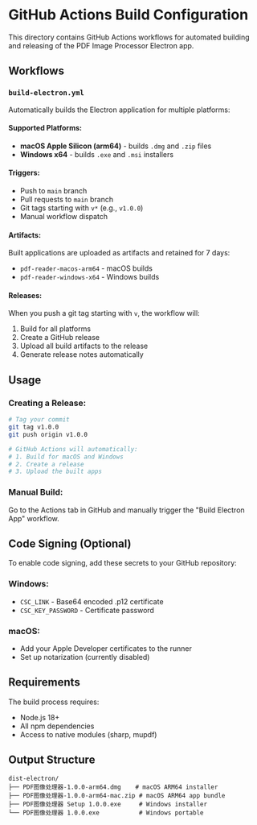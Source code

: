 # GitHub Actions Build Configuration

This directory contains GitHub Actions workflows for automated building and releasing of the PDF Image Processor Electron app.

## Workflows

### `build-electron.yml`
Automatically builds the Electron application for multiple platforms:

#### Supported Platforms:
- **macOS Apple Silicon (arm64)** - builds `.dmg` and `.zip` files
- **Windows x64** - builds `.exe` and `.msi` installers

#### Triggers:
- Push to `main` branch
- Pull requests to `main` branch  
- Git tags starting with `v*` (e.g., `v1.0.0`)
- Manual workflow dispatch

#### Artifacts:
Built applications are uploaded as artifacts and retained for 7 days:
- `pdf-reader-macos-arm64` - macOS builds
- `pdf-reader-windows-x64` - Windows builds

#### Releases:
When you push a git tag starting with `v`, the workflow will:
1. Build for all platforms
2. Create a GitHub release
3. Upload all build artifacts to the release
4. Generate release notes automatically

## Usage

### Creating a Release:
```bash
# Tag your commit
git tag v1.0.0
git push origin v1.0.0

# GitHub Actions will automatically:
# 1. Build for macOS and Windows
# 2. Create a release
# 3. Upload the built apps
```

### Manual Build:
Go to the Actions tab in GitHub and manually trigger the "Build Electron App" workflow.

## Code Signing (Optional)

To enable code signing, add these secrets to your GitHub repository:

### Windows:
- `CSC_LINK` - Base64 encoded .p12 certificate
- `CSC_KEY_PASSWORD` - Certificate password

### macOS:
- Add your Apple Developer certificates to the runner
- Set up notarization (currently disabled)

## Requirements

The build process requires:
- Node.js 18+
- All npm dependencies
- Access to native modules (sharp, mupdf)

## Output Structure

```
dist-electron/
├── PDF图像处理器-1.0.0-arm64.dmg    # macOS ARM64 installer
├── PDF图像处理器-1.0.0-arm64-mac.zip # macOS ARM64 app bundle
├── PDF图像处理器 Setup 1.0.0.exe     # Windows installer
└── PDF图像处理器 1.0.0.exe           # Windows portable
```
